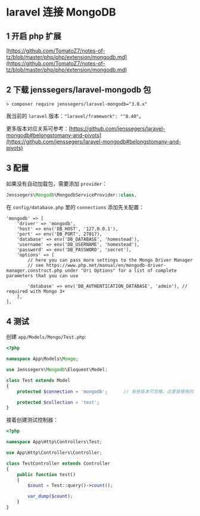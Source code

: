 # laravel 连接 MongoDB

## 1 开启 php 扩展

[https://github.com/TomatoZ7/notes-of-tz/blob/master/php/php/extension/mongodb.md](https://github.com/TomatoZ7/notes-of-tz/blob/master/php/php/extension/mongodb.md)

## 2 下载 jenssegers/laravel-mongodb 包

```shell
> composer require jenssegers/laravel-mongodb="3.8.x"
```

我当前的 `laravel` 版本：`"laravel/framework": "^8.40"`。

更多版本对应关系可参考：[https://github.com/jenssegers/laravel-mongodb#belongstomany-and-pivots](https://github.com/jenssegers/laravel-mongodb#belongstomany-and-pivots)

## 3 配置

如果没有自动加载包，需要添加 `provider`：

```php
Jenssegers\Mongodb\MongodbServiceProvider::class,
```

在 `config/database.php` 里的 `connections` 添加先关配置：

```shell
'mongodb' => [
    'driver' => 'mongodb',
    'host' => env('DB_HOST', '127.0.0.1'),
    'port' => env('DB_PORT', 27017),
    'database' => env('DB_DATABASE', 'homestead'),
    'username' => env('DB_USERNAME', 'homestead'),
    'password' => env('DB_PASSWORD', 'secret'),
    'options' => [
        // here you can pass more settings to the Mongo Driver Manager
        // see https://www.php.net/manual/en/mongodb-driver-manager.construct.php under "Uri Options" for a list of complete parameters that you can use

        'database' => env('DB_AUTHENTICATION_DATABASE', 'admin'), // required with Mongo 3+
    ],
],
```

## 4 测试

创建 `app/Models/Mongo/Test.php`:

```php
<?php

namespace App\Models\Mongo;

use Jenssegers\Mongodb\Eloquent\Model;

class Test extends Model
{
    protected $connection = 'mongodb';      // 有些版本可忽略，这里我使用的版本不可忽略

    protected $collection = 'test';
}
```

接着创建测试控制器：

```php
<?php

namespace App\Http\Controllers\Test;

use App\Http\Controllers\Controller;

class TestController extends Controller
{
    public function test()
    {
        $count = Test::query()->count();

        var_dump($count);
    }
}
```